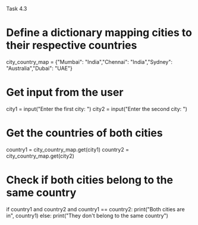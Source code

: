 Task 4.3

# Define a dictionary mapping cities to their respective countries
city_country_map = {"Mumbai": "India","Chennai": "India","Sydney": "Australia","Dubai": "UAE"}

# Get input from the user
city1 = input("Enter the first city: ")
city2 = input("Enter the second city: ")

# Get the countries of both cities
country1 = city_country_map.get(city1)
country2 = city_country_map.get(city2)

# Check if both cities belong to the same country
if country1 and country2 and country1 == country2:
    print("Both cities are in", country1)
else:
    print("They don't belong to the same country")

